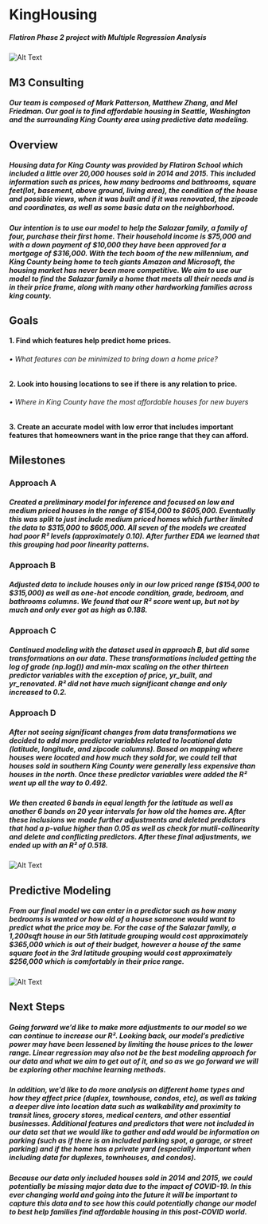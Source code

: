# KingHousing
##### Flatiron Phase 2 project with Multiple Regression Analysis

![Alt Text](https://github.com/melfriedman/KingHousing/blob/main/images/seattle_picture.jpg?raw=true)

## M3 Consulting
##### Our team is composed of Mark Patterson, Matthew Zhang, and Mel Friedman. Our goal is to find affordable housing in Seattle, Washington and the surrounding King County area using predictive data modeling.

## Overview
##### Housing data for King County was provided by Flatiron School which included a little over 20,000 houses sold in 2014 and 2015. This included information such as prices, how many bedrooms and bathrooms, square feet(lot, basement, above ground, living area), the condition of the house and possible views, when it was built and if it was renovated, the zipcode and coordinates, as well as some basic data on the neighborhood. 

##### Our intention is to use our model to help the Salazar family, a family of four, purchase their first home. Their household income is $75,000 and with a down payment of $10,000 they have been approved for a mortgage of $316,000. With the tech boom of the new millennium, and King County being home to tech giants Amazon and Microsoft, the housing market has never been more competitive. We aim to use our model to find the Salazar family a home that meets all their needs and is in their price frame, along with many other hardworking families across king county. 

## Goals
#### 1. Find which features help predict home prices.
  ###### •  What features can be minimized to bring down a home price?
#### 2. Look into housing locations to see if there is any relation to price.
  ###### •  Where in King County have the most affordable houses for new buyers
#### 3. Create an accurate model with low error that includes important features that homeowners want in the price range that they can afford.

## Milestones
### Approach A
##### Created a preliminary model for inference and focused on low and medium priced houses in the range of $154,000 to $605,000. Eventually this was split to just include medium priced homes which further limited the data to $315,000 to $605,000. All seven of the models we created had poor R² levels (approximately 0.10). After further EDA we learned that this grouping had poor linearity patterns.

### Approach B
##### Adjusted data to include houses only in our low priced range ($154,000 to $315,000) as well as one-hot encode condition, grade, bedroom, and bathrooms columns. We found that our R² score went up, but not by much and only ever got as high as 0.188. 

### Approach C
##### Continued modeling with the dataset used in approach B, but did some transformations on our data. These transformations included getting the log of grade (np.log()) and min-max scaling on the other thirteen predictor variables with the exception of price, yr_built, and yr_renovated. R² did not have much significant change and only increased to 0.2. 

### Approach D
##### After not seeing significant changes from data transformations we decided to add more predictor variables related to locational data (latitude, longitude, and zipcode columns). Based on mapping where houses were located and how much they sold for, we could tell that houses sold in southern King County were generally less expensive than houses in the north. Once these predictor variables were added the R² went up all the way to 0.492. 

##### We then created 6 bands in equal length for the latitude as well as another 6 bands on 20 year intervals for how old the homes are. After these inclusions we made further adjustments and deleted predictors that had a p-value higher than 0.05 as well as check for mutli-collinearity and delete and conflicting predictors. After these final adjustments, we ended up with an R² of 0.518.
![Alt Text](https://github.com/melfriedman/KingHousing/blob/main/images/lat_zones.png?raw=true)


## Predictive Modeling
##### From our final model we can enter in a predictor such as how many bedrooms is wanted or how old of a house someone would want to predict what the price may be. For the case of the Salazar family, a 1,200sqft house in our 5th latitude grouping would cost approximately $365,000 which is out of their budget, however a house of the same square foot in the 3rd latitude grouping would cost approximately $256,000 which is comfortably in their price range. 

![Alt Text](https://github.com/melfriedman/KingHousing/blob/main/images/top_feature_contributions.png?raw=true)


## Next Steps
##### Going forward we’d like to make more adjustments to our model so we can continue to increase our R². Looking back, our model’s predictive power may have been lessened by limiting the house prices to the lower range. Linear regression may also not be the best modeling approach for our data and what we aim to get out of it, and so as we go forward we will be exploring other machine learning methods. 

##### In addition, we’d like to do more analysis on different home types and how they affect price (duplex, townhouse, condos, etc), as well as taking a deeper dive into location data such as walkability and proximity to transit lines, grocery stores, medical centers, and other essential businesses. Additional features and predictors that were not included in our data set that we would like to gather and add would be information on parking (such as if there is an included parking spot, a garage, or street parking) and if the home has a private yard (especially important when including data for duplexes, townhouses, and condos).

##### Because our data only included houses sold in 2014 and 2015, we could potentially be missing major data due to the impact of COVID-19. In this ever changing world and going into the future it will be important to capture this data and to see how this could potentially change our model to best help families find affordable housing in this post-COVID world.
